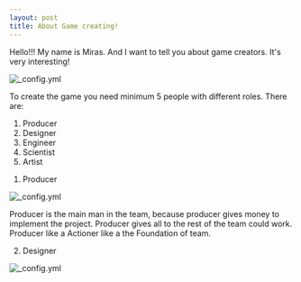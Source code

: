 ```yaml
---
layout: post
title: About Game creating!
---
```


Hello!!! My name is Miras. And I want to tell you about game creators. It's very interesting!


![_config.yml](https://www.game-guru.com/images/TheGameCreators-Logo.png)

  To create the game you need minimum 5 people with different roles. There are:
  
  1)  Producer
  2)  Designer
  3)  Engineer
  4)  Scientist
  5)  Artist



   1. Producer
    
![_config.yml](http://4.bp.blogspot.com/_7ftsdH0bFkc/TPhy6ndSvvI/AAAAAAAAAWE/6XJysyKYxRA/s1600/Bathing_in_money1.jpg)

Producer is the main man in the team, because producer gives money to implement the project.
Producer gives all to the rest of the team could work. Producer like a Actioner like a the Foundation of team.



   2. Designer
  
![_config.yml](https://www.google.kz/imgres?imgurl=http%3A%2F%2Fabbeygames.com%2Fwp-content%2Fuploads%2F2012%2F02%2Fgame-designer.png&imgrefurl=http%3A%2F%2Fabbeygames.com%2Fblog%2F2012%2F02%2F18%2Fgame-design-the-designer-class-what-does-he-do%2F&docid=Z3nLvy7IVi3VIM&tbnid=OGAD_XgfYE8izM%3A&w=640&h=400&safe=active&bih=666&biw=1368&ved=0ahUKEwix7NXui73NAhXJ8ywKHVtwAfoQMwgeKAQwBA&iact=mrc&uact=8)
